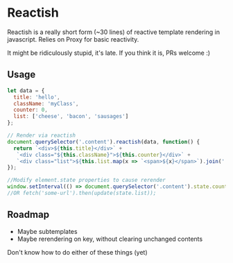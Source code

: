 # Reactish

Reactish is a really short form (~30 lines) of reactive template rendering in javascript. Relies on Proxy for basic reactivity.

It might be ridiculously stupid, it's late. If you think it is, PRs welcome :)

## Usage

```javascript
let data = {
  title: 'hello',
  className: 'myClass',
  counter: 0,
  list: ['cheese', 'bacon', 'sausages']
};

// Render via reactish
document.querySelector('.content').reactish(data, function() {
  return `<div>${this.title}</div>` + 
   `<div class="${this.className}">${this.counter}</div>` + 
   `<div class="list">${this.list.map(x => `<span>${x}</span>`).join(' ')}</div>`
});

//Modify element.state properties to cause rerender
window.setInterval(() => document.querySelector('.content').state.counter++, 1000);
//OR fetch('some-url').then(update(state.list));
```

## Roadmap

- Maybe subtemplates
- Maybe rerendering on key, without clearing unchanged contents

Don't know how to do either of these things (yet)
